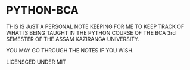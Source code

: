 # PYTHON-BCA
 
THIS IS JuST A PERSONAL NOTE KEEPING FOR ME TO KEEP TRACK OF WHAT IS BEING TAUGHT IN THE PYTHON COURSE OF THE BCA 3rd SEMESTER OF THE ASSAM KAZIRANGA UNIVERSITY.

YOU MAY GO THROUGH THE NOTES IF YOU WISH.

LICENSCED UNDER MIT